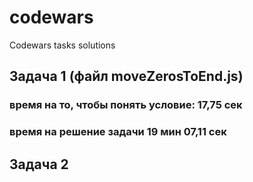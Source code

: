 # codewars
Codewars tasks solutions


## Задача 1 (файл moveZerosToEnd.js)
### время на то, чтобы понять условие: 17,75 сек
### время на решение задачи 19 мин 07,11 сек

## Задача 2
